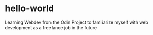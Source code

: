 # hello-world


Learning Webdev from the Odin Project to
familiarize myself with web development as a
free lance job in the future
